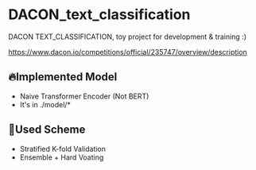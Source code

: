 # DACON_text_classification
DACON TEXT_CLASSIFICATION, toy project for development &amp; training :)

https://www.dacon.io/competitions/official/235747/overview/description

## 🔥Implemented Model
- Naive Transformer Encoder (Not BERT)
- It's in ./model/*

## 🍉Used Scheme
- Stratified K-fold Validation
- Ensemble + Hard Voating
